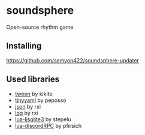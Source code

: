 # soundsphere
Open-source rhythm game
## Installing
https://github.com/semyon422/soundsphere-updater
## Used libraries
* [tween](https://github.com/kikito/tween.lua "tween") by kikito
* [tinyyaml](https://github.com/peposso/lua-tinyyaml "tinyyaml") by peposso
* [json](https://github.com/rxi/json.lua "json") by rxi
* [log](https://github.com/rxi/log.lua "log") by rxi
* [lua-ljsqlite3](https://github.com/stepelu/lua-ljsqlite3 "lua-ljsqlite3") by stepelu
* [lua-discordRPC](https://github.com/pfirsich/lua-discordRPC "lua-ljsqlite3") by pfirsich
